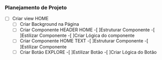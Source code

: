 ### Planejamento de Projeto

-[ ] Criar view HOME
    -[ ] Criar Background na Página
    -[ ] Criar Componente HEADER HOME
        -[ ]Estruturar Componente
        -[ ]Estilizar Componente
        -[ ]Criar Lógica do componente
    -[ ] Criar Componente HOME TEXT
        -[ ]Estruturar Componente
        -[ ]Estilizar Componente
    -[ ] Criar Botão EXPLORE
        -[ ]Estilizar Botão
        -[ ]Criar Lógica do Botão